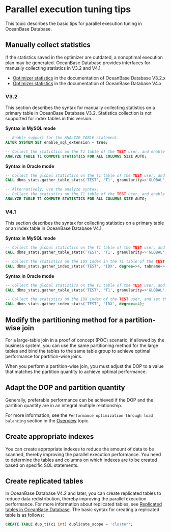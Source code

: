 # Parallel execution tuning tips

This topic describes the basic tips for parallel execution tuning in OceanBase Database.

## Manually collect statistics

If the statistics saved in the optimizer are outdated, a nonoptimal execution plan may be generated. OceanBase Database provides interfaces for manually collecting statistics in V3.2 and V4.1.

* [Optimizer statistics](https://www.oceanbase.com/docs/enterprise-oceanbase-database-cn-10000000000945957) in the documentation of OceanBase Database V3.2.x
* [Optimizer statistics](https://www.oceanbase.com/docs/common-oceanbase-database-cn-1000000000035686) in the documentation of OceanBase Database V4.x

### V3.2

This section describes the syntax for manually collecting statistics on a primary table in OceanBase Database V3.2. Statistics collection is not supported for index tables in this version.

**Syntax in MySQL mode**

```sql
-- Enable support for the ANALYZE TABLE statement.
ALTER SYSTEM SET enable_sql_extension = true;

-- Collect the statistics on the T1 table of the TEST user, and enable the AUTO strategy for determining the number of buckets for all columns.
ANALYZE TABLE T1 COMPUTE STATISTICS FOR ALL COLUMNS SIZE AUTO;
```

**Syntax in Oracle mode**

```sql
-- Collect the global statistics on the T1 table of the TEST user, and enable the AUTO strategy for determining the number of buckets for all columns.
CALL dbms_stats.gather_table_stats('TEST', 'T1', granularity=>'GLOBAL', method_opt=>'FOR ALL COLUMNS SIZE AUTO');

-- Alternatively, use the analyze syntax.
-- Collect the statistics on the T1 table of the TEST user, and enable the AUTO strategy for determining the number of buckets for all columns.
ANALYZE TABLE T1 COMPUTE STATISTICS FOR ALL COLUMNS SIZE AUTO;
```

### V4.1

This section describes the syntax for collecting statistics on a primary table or an index table in OceanBase Database V4.1.

**Syntax in MySQL mode**

```sql
-- Collect the global statistics on the T1 table of the TEST user, and enable the AUTO strategy for determining the number of buckets for all columns.
CALL dbms_stats.gather_table_stats('TEST', 'T1', granularity=>'GLOBAL', method_opt=>'FOR ALL COLUMNS SIZE AUTO');

-- Collect the statistics on the IDX index in the T1 table of the TEST user, set the degree of parallelism (DOP) to 4, and specify the table name. The table name must be specified because the index name is not unique.
CALL dbms_stats.gather_index_stats('TEST', 'IDX', degree=>4, tabname=>'T1');
```

**Syntax in Oracle mode**

```sql
-- Collect the global statistics on the T1 table of the TEST user, and enable the AUTO strategy for determining the number of buckets for all columns.
CALL dbms_stats.gather_table_stats('TEST', 'T1', granularity=>'GLOBAL', method_opt=>'FOR ALL COLUMNS SIZE AUTO');

-- Collect the statistics on the IDX index of the TEST user, and set the DOP to 4. You do not need to specify the table name because the index name is unique.
CALL dbms_stats.gather_index_stats('TEST', 'IDX', degree=>4);
```

## Modify the partitioning method for a partition-wise join

For a large-table join in a proof of concept (POC) scenario, if allowed by the business system, you can use the same partitioning method for the large tables and bind the tables to the same table group to achieve optimal performance for partition-wise joins.

When you perform a partition-wise join, you must adjust the DOP to a value that matches the partition quantity to achieve optimal performance.

## Adapt the DOP and partition quantity

Generally, preferable performance can be achieved if the DOP and the partition quantity are in an integral multiple relationship.

For more information, see the `Performance optimization through load balancing` section in the [Overview](100.parallel-execution-concept.md) topic.

## Create appropriate indexes

You can create appropriate indexes to reduce the amount of data to be scanned, thereby improving the parallel execution performance. You need to determine the tables and columns on which indexes are to be created based on specific SQL statements.

## Create replicated tables

In OceanBase Database V4.2 and later, you can create replicated tables to reduce data redistribution, thereby improving the parallel execution performance. For more information about replicated tables, see [Replicated tables in OceanBase Database](https://www.oceanbase.com/knowledge-base/oceanbase-database-20000000027). The basic syntax for creating a replicated table is as follows:

```sql
CREATE TABLE dup_t1(c1 int) duplicate_scope = 'cluster';
```

